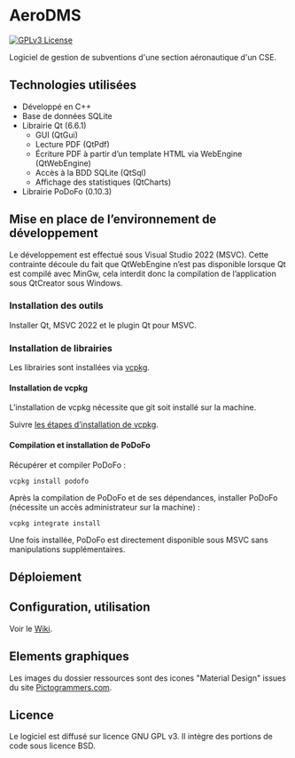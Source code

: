 # AeroDMS
[![GPLv3 License](https://img.shields.io/badge/License-GPL%20v3-yellow.svg)](https://opensource.org/licenses/)

Logiciel de gestion de subventions d'une section aéronautique d'un CSE.

## Technologies utilisées

- Développé en C++
- Base de données SQLite
- Librairie Qt (6.6.1)
  - GUI (QtGui)
  - Lecture PDF (QtPdf)
  - Écriture PDF à partir d’un template HTML via WebEngine (QtWebEngine)
  - Accès à la BDD SQLite (QtSql)
  - Affichage des statistiques (QtCharts)
- Librairie PoDoFo (0.10.3)

## Mise en place de l’environnement de développement
Le développement est effectué sous Visual Studio 2022 (MSVC). Cette contrainte découle du fait que QtWebEngine n’est pas disponible lorsque Qt est compilé avec MinGw, cela interdit donc la compilation de l’application sous QtCreator sous Windows.

### Installation des outils
Installer Qt, MSVC 2022 et le plugin Qt pour MSVC.

### Installation de librairies
Les librairies sont installées via [vcpkg](https://vcpkg.io/).

#### Installation de vcpkg
L’installation de vcpkg nécessite que git soit installé sur la machine.

Suivre [les étapes d’installation de vcpkg](https://vcpkg.io/en/getting-started).

#### Compilation et installation de PoDoFo
Récupérer et compiler PoDoFo :
```
vcpkg install podofo
```
Après la compilation de PoDoFo et de ses dépendances, installer PoDoFo (nécessite un accès administrateur sur la machine) :
```
vcpkg integrate install
```
Une fois installée, PoDoFo est directement disponible sous MSVC sans manipulations supplémentaires.

## Déploiement

## Configuration, utilisation
Voir le [Wiki](https://github.com/cvermot/AeroDMS/wiki).

## Elements graphiques
Les images du dossier ressources sont des icones "Material Design" issues du site [Pictogrammers.com](https://pictogrammers.com/).

## Licence
Le logiciel est diffusé sur licence GNU GPL v3. Il intègre des portions de code sous licence BSD.



 



 



 


